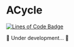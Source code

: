 # ACycle

[![Lines of Code Badge](https://cdn.jsdelivr.net/gh/lightyears1998/a-cycle-maui@gh-pages/badge.svg)](https://github.com/lightyears1998/a-cycle-maui/)

 🚧 Under development... 🚧 
